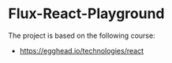 # Flux-React-Playground

The project is based on the following course:
- https://egghead.io/technologies/react
